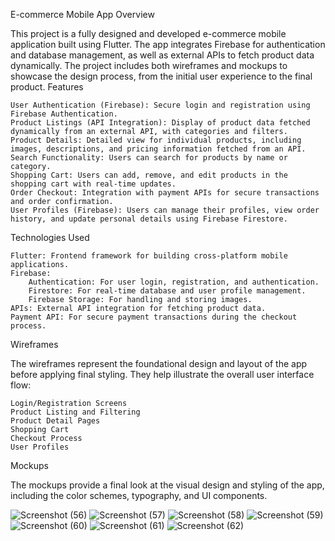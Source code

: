 E-commerce Mobile App
Overview

This project is a fully designed and developed e-commerce mobile application built using Flutter. The app integrates Firebase for authentication and database management, as well as external APIs to fetch product data dynamically. The project includes both wireframes and mockups to showcase the design process, from the initial user experience to the final product.
Features

    User Authentication (Firebase): Secure login and registration using Firebase Authentication.
    Product Listings (API Integration): Display of product data fetched dynamically from an external API, with categories and filters.
    Product Details: Detailed view for individual products, including images, descriptions, and pricing information fetched from an API.
    Search Functionality: Users can search for products by name or category.
    Shopping Cart: Users can add, remove, and edit products in the shopping cart with real-time updates.
    Order Checkout: Integration with payment APIs for secure transactions and order confirmation.
    User Profiles (Firebase): Users can manage their profiles, view order history, and update personal details using Firebase Firestore.

Technologies Used

    Flutter: Frontend framework for building cross-platform mobile applications.
    Firebase:
        Authentication: For user login, registration, and authentication.
        Firestore: For real-time database and user profile management.
        Firebase Storage: For handling and storing images.
    APIs: External API integration for fetching product data.
    Payment API: For secure payment transactions during the checkout process.

Wireframes

The wireframes represent the foundational design and layout of the app before applying final styling. They help illustrate the overall user interface flow:

    Login/Registration Screens
    Product Listing and Filtering
    Product Detail Pages
    Shopping Cart
    Checkout Process
    User Profiles

Mockups

The mockups provide a final look at the visual design and styling of the app, including the color schemes, typography, and UI components.

![Screenshot (56)](https://github.com/user-attachments/assets/9baf4258-579e-4077-8ef8-c445fbcfc7dd)
![Screenshot (57)](https://github.com/user-attachments/assets/a1576d47-333e-471f-8846-e34f264707f8)
![Screenshot (58)](https://github.com/user-attachments/assets/ba19be4c-616a-4f22-98cc-fbf2d1265c57)
![Screenshot (59)](https://github.com/user-attachments/assets/c00e5258-ec47-47de-b3f7-4dd359d7a445)
![Screenshot (60)](https://github.com/user-attachments/assets/2b4eb415-7055-4b54-9bb8-be9769430e91)
![Screenshot (61)](https://github.com/user-attachments/assets/e117022e-4a52-4f24-b845-0187df41d85a)
![Screenshot (62)](https://github.com/user-attachments/assets/3f5f82a9-b568-4254-960d-70ae4d8ef767)


